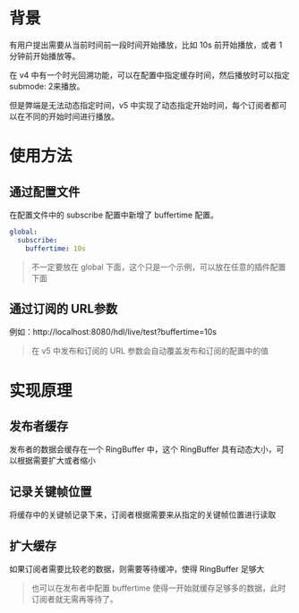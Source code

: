 # 背景
有用户提出需要从当前时间前一段时间开始播放，比如 10s 前开始播放，或者 1 分钟前开始播放等。

在 v4 中有一个时光回溯功能，可以在配置中指定缓存时间，然后播放时可以指定 submode: 2来播放。

但是弊端是无法动态指定时间，v5 中实现了动态指定开始时间，每个订阅者都可以在不同的开始时间进行播放。

# 使用方法
## 通过配置文件
在配置文件中的 subscribe 配置中新增了 buffertime 配置。

```yaml
global:
  subscribe:
    buffertime: 10s
```
> 不一定要放在 global 下面，这个只是一个示例，可以放在任意的插件配置下面

## 通过订阅的 URL参数
例如：http://localhost:8080/hdl/live/test?buffertime=10s

> 在 v5 中发布和订阅的 URL 参数会自动覆盖发布和订阅的配置中的值

# 实现原理

## 发布者缓存
发布者的数据会缓存在一个 RingBuffer 中，这个 RingBuffer 具有动态大小，可以根据需要扩大或者缩小

## 记录关键帧位置

将缓存中的关键帧记录下来，订阅者根据需要来从指定的关键帧位置进行读取

## 扩大缓存

如果订阅者需要比较老的数据，则需要等待缓冲，使得 RingBuffer 足够大

> 也可以在发布者中配置 buffertime 使得一开始就缓存足够多的数据，此时订阅者就无需再等待了。


